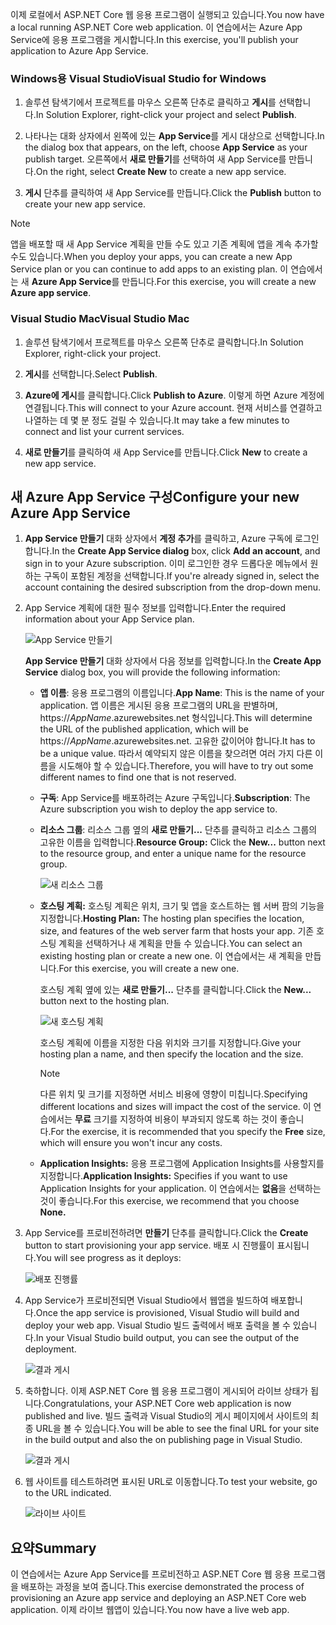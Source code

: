 <span data-ttu-id="682f4-101">이제 로컬에서 ASP.NET Core 웹 응용 프로그램이 실행되고 있습니다.</span><span class="sxs-lookup"><span data-stu-id="682f4-101">You now have a local running ASP.NET Core web application.</span></span> <span data-ttu-id="682f4-102">이 연습에서는 Azure App Service에 응용 프로그램을 게시합니다.</span><span class="sxs-lookup"><span data-stu-id="682f4-102">In this exercise, you'll publish your application to Azure App Service.</span></span>

### <a name="visual-studio-for-windows"></a><span data-ttu-id="682f4-103">Windows용 Visual Studio</span><span class="sxs-lookup"><span data-stu-id="682f4-103">Visual Studio for Windows</span></span>

1. <span data-ttu-id="682f4-104">솔루션 탐색기에서 프로젝트를 마우스 오른쪽 단추로 클릭하고 **게시**를 선택합니다.</span><span class="sxs-lookup"><span data-stu-id="682f4-104">In Solution Explorer, right-click your project and select **Publish**.</span></span>

1. <span data-ttu-id="682f4-105">나타나는 대화 상자에서 왼쪽에 있는 **App Service**를 게시 대상으로 선택합니다.</span><span class="sxs-lookup"><span data-stu-id="682f4-105">In the dialog box that appears, on the left, choose **App Service** as your publish target.</span></span>  <span data-ttu-id="682f4-106">오른쪽에서 **새로 만들기**를 선택하여 새 App Service를 만듭니다.</span><span class="sxs-lookup"><span data-stu-id="682f4-106">On the right, select **Create New** to create a new app service.</span></span>

1. <span data-ttu-id="682f4-107">**게시** 단추를 클릭하여 새 App Service를 만듭니다.</span><span class="sxs-lookup"><span data-stu-id="682f4-107">Click the **Publish** button to create your new app service.</span></span>

> [!NOTE]
> <span data-ttu-id="682f4-108">앱을 배포할 때 새 App Service 계획을 만들 수도 있고 기존 계획에 앱을 계속 추가할 수도 있습니다.</span><span class="sxs-lookup"><span data-stu-id="682f4-108">When you deploy your apps, you can create a new App Service plan or you can continue to add apps to an existing plan.</span></span> <span data-ttu-id="682f4-109">이 연습에서는 새 **Azure App Service**를 만듭니다.</span><span class="sxs-lookup"><span data-stu-id="682f4-109">For this exercise, you will create a new **Azure app service**.</span></span>

### <a name="visual-studio-mac"></a><span data-ttu-id="682f4-110">Visual Studio Mac</span><span class="sxs-lookup"><span data-stu-id="682f4-110">Visual Studio Mac</span></span>

1. <span data-ttu-id="682f4-111">솔루션 탐색기에서 프로젝트를 마우스 오른쪽 단추로 클릭합니다.</span><span class="sxs-lookup"><span data-stu-id="682f4-111">In  Solution Explorer, right-click your project.</span></span>

1. <span data-ttu-id="682f4-112">**게시**를 선택합니다.</span><span class="sxs-lookup"><span data-stu-id="682f4-112">Select **Publish**.</span></span>

1. <span data-ttu-id="682f4-113">**Azure에 게시**를 클릭합니다.</span><span class="sxs-lookup"><span data-stu-id="682f4-113">Click **Publish to Azure**.</span></span> <span data-ttu-id="682f4-114">이렇게 하면 Azure 계정에 연결됩니다.</span><span class="sxs-lookup"><span data-stu-id="682f4-114">This will connect to your Azure account.</span></span> <span data-ttu-id="682f4-115">현재 서비스를 연결하고 나열하는 데 몇 분 정도 걸릴 수 있습니다.</span><span class="sxs-lookup"><span data-stu-id="682f4-115">It may take a few minutes to connect and list your current services.</span></span>

1. <span data-ttu-id="682f4-116">**새로 만들기**를 클릭하여 새 App Service를 만듭니다.</span><span class="sxs-lookup"><span data-stu-id="682f4-116">Click **New** to create a new app service.</span></span>

## <a name="configure-your-new-azure-app-service"></a><span data-ttu-id="682f4-117">새 Azure App Service 구성</span><span class="sxs-lookup"><span data-stu-id="682f4-117">Configure your new Azure App Service</span></span>

1. <span data-ttu-id="682f4-118">**App Service 만들기** 대화 상자에서 **계정 추가**를 클릭하고, Azure 구독에 로그인합니다.</span><span class="sxs-lookup"><span data-stu-id="682f4-118">In the **Create App Service dialog** box, click **Add an account**, and sign in to your Azure subscription.</span></span> <span data-ttu-id="682f4-119">이미 로그인한 경우 드롭다운 메뉴에서 원하는 구독이 포함된 계정을 선택합니다.</span><span class="sxs-lookup"><span data-stu-id="682f4-119">If you're already signed in, select the account containing the desired subscription from the drop-down menu.</span></span>

1. <span data-ttu-id="682f4-120">App Service 계획에 대한 필수 정보를 입력합니다.</span><span class="sxs-lookup"><span data-stu-id="682f4-120">Enter the required information about your App Service plan.</span></span>

    ![App Service 만들기](../media-draft/5-CreateAppService.png)

    <span data-ttu-id="682f4-122">**App Service 만들기** 대화 상자에서 다음 정보를 입력합니다.</span><span class="sxs-lookup"><span data-stu-id="682f4-122">In the **Create App Service** dialog box, you will provide the following information:</span></span>

    - <span data-ttu-id="682f4-123">**앱 이름**: 응용 프로그램의 이름입니다.</span><span class="sxs-lookup"><span data-stu-id="682f4-123">**App Name**: This is the name of your application.</span></span>  <span data-ttu-id="682f4-124">앱 이름은 게시된 응용 프로그램의 URL을 판별하며, https://_AppName_.azurewebsites.net 형식입니다.</span><span class="sxs-lookup"><span data-stu-id="682f4-124">This will determine the URL of the published application, which will be https://_AppName_.azurewebsites.net.</span></span>  <span data-ttu-id="682f4-125">고유한 값이어야 합니다.</span><span class="sxs-lookup"><span data-stu-id="682f4-125">It has to be a unique value.</span></span> <span data-ttu-id="682f4-126">따라서 예약되지 않은 이름을 찾으려면 여러 가지 다른 이름을 시도해야 할 수 있습니다.</span><span class="sxs-lookup"><span data-stu-id="682f4-126">Therefore, you will have to try out some different names to find one that is not reserved.</span></span>

    - <span data-ttu-id="682f4-127">**구독**: App Service를 배포하려는 Azure 구독입니다.</span><span class="sxs-lookup"><span data-stu-id="682f4-127">**Subscription**: The Azure subscription you wish to deploy the app service to.</span></span>

    - <span data-ttu-id="682f4-128">**리소스 그룹**: 리소스 그룹 옆의 **새로 만들기...** 단추를 클릭하고 리소스 그룹의 고유한 이름을 입력합니다.</span><span class="sxs-lookup"><span data-stu-id="682f4-128">**Resource Group:** Click the **New...** button next to the resource group, and enter a unique name for the resource group.</span></span>

        ![새 리소스 그룹](../media-draft/5-NewResourceGroup.png)

    - <span data-ttu-id="682f4-130">**호스팅 계획:** 호스팅 계획은 위치, 크기 및 앱을 호스트하는 웹 서버 팜의 기능을 지정합니다.</span><span class="sxs-lookup"><span data-stu-id="682f4-130">**Hosting Plan:** The hosting plan specifies the location, size, and features of the web server farm that hosts your app.</span></span> <span data-ttu-id="682f4-131">기존 호스팅 계획을 선택하거나 새 계획을 만들 수 있습니다.</span><span class="sxs-lookup"><span data-stu-id="682f4-131">You can select an existing hosting plan or create a new one.</span></span> <span data-ttu-id="682f4-132">이 연습에서는 새 계획을 만듭니다.</span><span class="sxs-lookup"><span data-stu-id="682f4-132">For this exercise, you will create a new one.</span></span>

        <span data-ttu-id="682f4-133">호스팅 계획 옆에 있는 **새로 만들기...** 단추를 클릭합니다.</span><span class="sxs-lookup"><span data-stu-id="682f4-133">Click the **New...** button next to the hosting plan.</span></span>

        ![새 호스팅 계획](../media-draft/5-NewHostingPlan.png)

        <span data-ttu-id="682f4-135">호스팅 계획에 이름을 지정한 다음 위치와 크기를 지정합니다.</span><span class="sxs-lookup"><span data-stu-id="682f4-135">Give your hosting plan a name, and then specify the location and the size.</span></span>  
        
        > [!NOTE]
        > <span data-ttu-id="682f4-136">다른 위치 및 크기를 지정하면 서비스 비용에 영향이 미칩니다.</span><span class="sxs-lookup"><span data-stu-id="682f4-136">Specifying different locations and sizes will impact the cost of the service.</span></span> <span data-ttu-id="682f4-137">이 연습에서는 **무료** 크기를 지정하여 비용이 부과되지 않도록 하는 것이 좋습니다.</span><span class="sxs-lookup"><span data-stu-id="682f4-137">For the exercise, it is recommended that you specify the **Free** size, which will ensure you won't incur any costs.</span></span>

    - <span data-ttu-id="682f4-138">**Application Insights:** 응용 프로그램에 Application Insights를 사용할지를 지정합니다.</span><span class="sxs-lookup"><span data-stu-id="682f4-138">**Application Insights:** Specifies if you want to use Application Insights for your application.</span></span> <span data-ttu-id="682f4-139">이 연습에서는 **없음**을 선택하는 것이 좋습니다.</span><span class="sxs-lookup"><span data-stu-id="682f4-139">For this exercise, we recommend that you choose **None.**</span></span>

1. <span data-ttu-id="682f4-140">App Service를 프로비전하려면 **만들기** 단추를 클릭합니다.</span><span class="sxs-lookup"><span data-stu-id="682f4-140">Click the **Create** button to start provisioning your app service.</span></span> <span data-ttu-id="682f4-141">배포 시 진행률이 표시됩니다.</span><span class="sxs-lookup"><span data-stu-id="682f4-141">You will see progress as it deploys:</span></span>

    ![배포 진행률](../media-draft/5-DeployProgress.png)

1. <span data-ttu-id="682f4-143">App Service가 프로비전되면 Visual Studio에서 웹앱을 빌드하여 배포합니다.</span><span class="sxs-lookup"><span data-stu-id="682f4-143">Once the app service is provisioned, Visual Studio will build and deploy your web app.</span></span>  <span data-ttu-id="682f4-144">Visual Studio 빌드 출력에서 배포 출력을 볼 수 있습니다.</span><span class="sxs-lookup"><span data-stu-id="682f4-144">In your Visual Studio build output, you can see the output of the deployment.</span></span>

    ![결과 게시](../media-draft/5-PublishResult.png)

1. <span data-ttu-id="682f4-146">축하합니다. 이제 ASP.NET Core 웹 응용 프로그램이 게시되어 라이브 상태가 됩니다.</span><span class="sxs-lookup"><span data-stu-id="682f4-146">Congratulations, your ASP.NET Core web application is now published and live.</span></span> <span data-ttu-id="682f4-147">빌드 출력과 Visual Studio의 게시 페이지에서 사이트의 최종 URL을 볼 수 있습니다.</span><span class="sxs-lookup"><span data-stu-id="682f4-147">You will be able to see the final URL for your site in the build output and also the on publishing page in Visual Studio.</span></span>

    ![결과 게시](../media-draft/5-PublishPage.png)

1. <span data-ttu-id="682f4-149">웹 사이트를 테스트하려면 표시된 URL로 이동합니다.</span><span class="sxs-lookup"><span data-stu-id="682f4-149">To test your website, go to the URL indicated.</span></span>

    ![라이브 사이트](../media-draft/5-WebPageLive.png)

## <a name="summary"></a><span data-ttu-id="682f4-151">요약</span><span class="sxs-lookup"><span data-stu-id="682f4-151">Summary</span></span>

<span data-ttu-id="682f4-152">이 연습에서는 Azure App Service를 프로비전하고 ASP.NET Core 웹 응용 프로그램을 배포하는 과정을 보여 줍니다.</span><span class="sxs-lookup"><span data-stu-id="682f4-152">This exercise demonstrated the process of provisioning an Azure app service and deploying an ASP.NET Core web application.</span></span> <span data-ttu-id="682f4-153">이제 라이브 웹앱이 있습니다.</span><span class="sxs-lookup"><span data-stu-id="682f4-153">You now have a live web app.</span></span>
